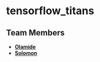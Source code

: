 # tensorflow_titans

## Team Members
- **[Olamide](https://github.com/danieljs-codes)**
- **[Solomon](https://github.com/solomonadzape95)**